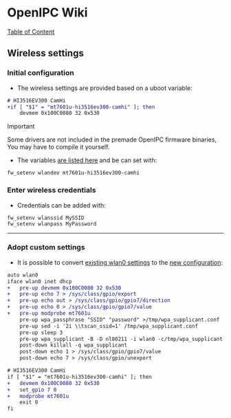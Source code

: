# OpenIPC Wiki
[Table of Content](../README.md)

Wireless settings
---

### Initial configuration

- The wireless settings are provided based on a uboot variable:

```diff
# HI3516EV300 CamHi
+if [ "$1" = "mt7601u-hi3516ev300-camhi" ]; then
	devmem 0x100C0080 32 0x530
```

> [!IMPORTANT]  
> Some drivers are not included in the premade OpenIPC firmware binaries, You may have to compile it yourself.

- The variables [are listed here][1] and be can set with:
```shell
fw_setenv wlandev mt7601u-hi3516ev300-camhi
```

### Enter wireless credentials

- Credentials can be added with:

```shell
fw_setenv wlanssid MySSID
fw_setenv wlanpass MyPassword
```

---

### Adopt custom settings

- It is possible to convert [existing wlan0 settings](../en/network-settings.md) to the [new configuration][1]:

```diff
auto wlan0
iface wlan0 inet dhcp
+	pre-up devmem 0x100C0080 32 0x530
+	pre-up echo 7 > /sys/class/gpio/export
+	pre-up echo out > /sys/class/gpio/gpio7/direction
+	pre-up echo 0 > /sys/class/gpio/gpio7/value
+	pre-up modprobe mt7601u
	pre-up wpa_passphrase "SSID" "password" >/tmp/wpa_supplicant.conf
	pre-up sed -i '2i \\tscan_ssid=1' /tmp/wpa_supplicant.conf
	pre-up sleep 3
	pre-up wpa_supplicant -B -D nl80211 -i wlan0 -c/tmp/wpa_supplicant.conf
	post-down killall -q wpa_supplicant
	post-down echo 1 > /sys/class/gpio/gpio7/value
	post-down echo 7 > /sys/class/gpio/unexport
```

```diff
# HI3516EV300 CamHi
if [ "$1" = "mt7601u-hi3516ev300-camhi" ]; then
+	devmem 0x100C0080 32 0x530
+	set_gpio 7 0
+	modprobe mt7601u
	exit 0
fi
```

[1]: https://github.com/OpenIPC/firmware/blob/master/general/overlay/etc/wireless
